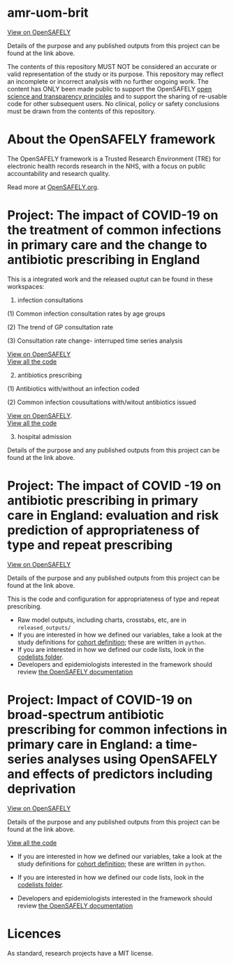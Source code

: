 # amr-uom-brit

[View on OpenSAFELY](https://jobs.opensafely.org/university-of-manchester/brit-antibiotic-research/)

Details of the purpose and any published outputs from this project can be found at the link above.

The contents of this repository MUST NOT be considered an accurate or valid representation of the study or its purpose. 
This repository may reflect an incomplete or incorrect analysis with no further ongoing work.
The content has ONLY been made public to support the OpenSAFELY [open science and transparency principles](https://www.opensafely.org/about/#contributing-to-best-practice-around-open-science) and to support the sharing of re-usable code for other subsequent users.
No clinical, policy or safety conclusions must be drawn from the contents of this repository.

# About the OpenSAFELY framework

The OpenSAFELY framework is a Trusted Research Environment (TRE) for electronic
health records research in the NHS, with a focus on public accountability and
research quality.

Read more at [OpenSAFELY.org](https://opensafely.org).

# Project: The impact of COVID-19 on the treatment of common infections in primary care and the change to antibiotic prescribing in England

This is a integrated work and the released ouptut can be found in these workspaces:

1. infection consultations

  (1) Common infection consultation rates by age groups
  
  (2) The trend of GP consultation rate
  
  (3) Consultation rate change- interruped time series analysis
  
[View on OpenSAFELY](https://jobs.opensafely.org/university-of-manchester/brit-antibiotic-research/service_eval_work/)   
[View all the code](https://github.com/opensafely/amr-uom-brit)

2. antibiotics prescribing

  (1) Antibiotics with/without an infection coded
  
  (2) Common infection cousultations with/witout antibiotics issued
  
[View on OpenSAFELY](https://jobs.opensafely.org/university-of-manchester/brit-antibiotic-research/service_evaluation/).  
[View all the code](https://github.com/opensafely/amr-uom-brit/tree/service_evaluation)

3. hospital admission 

Details of the purpose and any published outputs from this project can be found at the link above.



# Project: The impact of COVID -19 on antibiotic prescribing in primary care in England: evaluation and risk prediction of appropriateness of type and repeat prescribing

[View on OpenSAFELY](https://jobs.opensafely.org/university-of-manchester/brit-antibiotic-research/service_eval_work/)

Details of the purpose and any published outputs from this project can be found at the link above.


This is the code and configuration for appropriateness of type and repeat prescribing.

* Raw model outputs, including charts, crosstabs, etc, are in `released_outputs/`
* If you are interested in how we defined our variables, take a look at the study definitions for [cohort definition](https://github.com/opensafely/amr-uom-brit/tree/main/analysis); these are written in `python`.
* If you are interested in how we defined our code lists, look in the [codelists folder](https://github.com/opensafely/amr-uom-brit/tree/main/codelists).
* Developers and epidemiologists interested in the framework should review [the OpenSAFELY documentation](https://docs.opensafely.org/)


# Project: Impact of COVID-19 on broad-spectrum antibiotic prescribing for common infections in primary care in England: a time-series analyses using OpenSAFELY and effects of predictors including deprivation


[View on OpenSAFELY](https://jobs.opensafely.org/university-of-manchester/brit-antibiotic-research/broad-spectrum-its/)

Details of the purpose and any published outputs from this project can be found at the link above.

[View all the code](https://github.com/opensafely/amr-uom-brit/tree/broad_ITS)

* If you are interested in how we defined our variables, take a look at the study definitions for [cohort definition](https://github.com/opensafely/amr-uom-brit/blob/broad_ITS/analysis/study_definition.py); these are written in `python`.

* If you are interested in how we defined our code lists, look in the [codelists folder](https://github.com/opensafely/amr-uom-brit/tree/broad_ITS/codelists).

* Developers and epidemiologists interested in the framework should review [the OpenSAFELY documentation](https://docs.opensafely.org/)

# Licences
As standard, research projects have a MIT license. 
